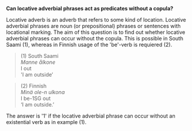 **Can locative adverbial phrases act as predicates without a copula?**

Locative adverb is an adverb that refers to some kind of location. Locative adverbial phrases are noun (or prepositional) phrases or sentences with locational marking. The aim of this question is to find out whether locative adverbial phrases can occur without the copula. This is possible in South Saami (1), whereas in Finnish usage of the 'be'-verb is requiered (2). 

>(1) South Saami<br/>
>*Manne ålkone*<br/>
>I out<br/>
>'I am outside’

>(2) Finnish<br/>
>*Minä ole-n ulkona*<br/>
>I be-1SG out<br/>
>‘I am outside.’

The answer is '1' if the locative adverbial phrase can occur without an existential verb as in example (1).
